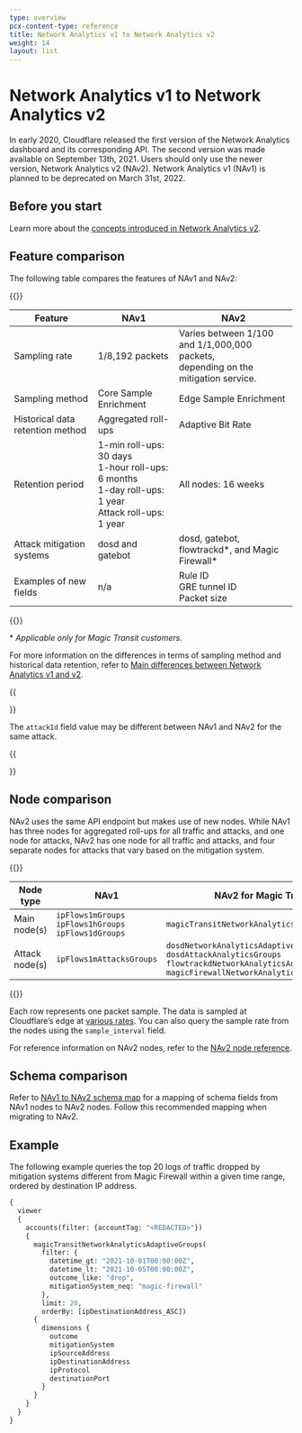 ```yaml
---
type: overview
pcx-content-type: reference
title: Network Analytics v1 to Network Analytics v2
weight: 14
layout: list
---
```


# Network Analytics v1 to Network Analytics v2

In early 2020, Cloudflare released the first version of the Network Analytics dashboard and its corresponding API. The second version was made available on September 13th, 2021. Users should only use the newer version, Network Analytics v2 (NAv2). Network Analytics v1 (NAv1) is planned to be deprecated on March 31st, 2022.

## Before you start

Learn more about the [concepts introduced in Network Analytics v2](/analytics/network-analytics/understand/concepts/).

## Feature comparison

The following table compares the features of NAv1 and NAv2:

{{<table-wrap>}}

| Feature | NAv1 | NAv2 |
|---------|------|------|
| Sampling rate | 1/8,192 packets | Varies between 1/100 and 1/1,000,000 packets,<br/> depending on the mitigation service. |
| Sampling method | Core Sample Enrichment | Edge Sample Enrichment |
| Historical data retention method | Aggregated roll-ups | Adaptive Bit Rate |
| Retention period | 1-min roll-ups: 30 days<br/>1-hour roll-ups: 6 months<br/>1-day roll-ups: 1 year<br/>Attack roll-ups: 1 year | All nodes: 16 weeks |
| Attack mitigation systems | dosd and gatebot | dosd, gatebot, flowtrackd\*, and Magic Firewall\* |
| Examples of new fields | n/a | Rule ID<br/>GRE tunnel ID<br/>Packet size |

{{</table-wrap>}}

\* _Applicable only for Magic Transit customers._

For more information on the differences in terms of sampling method and historical data retention, refer to [Main differences between Network Analytics v1 and v2](/analytics/graphql-api/migration-guides/network-analytics-v2/differences/).

{{<Aside type="note" header="Note">}}

The `attackId` field value may be different between NAv1 and NAv2 for the same attack.

{{</Aside>}}

## Node comparison

NAv2 uses the same API endpoint but makes use of new nodes. While NAv1 has three nodes for aggregated roll-ups for all traffic and attacks, and one node for attacks, NAv2 has one node for all traffic and attacks, and four separate nodes for attacks that vary based on the mitigation system.

{{<table-wrap>}}

| Node type      | NAv1 | NAv2 for Magic Transit | NAv2 for Spectrum |
|----------------|------|------------------------|-------------------|
| Main node(s)   | `ipFlows1mGroups`<br/>`ipFlows1hGroups`<br/>`ipFlows1dGroups` | `magicTransitNetworkAnalyticsAdaptiveGroups` | `spectrumNetworkAnalyticsAdaptiveGroups` |
| Attack node(s) | `ipFlows1mAttacksGroups` | `dosdNetworkAnalyticsAdaptiveGroups`<br/> `dosdAttackAnalyticsGroups`<br/> `flowtrackdNetworkAnalyticsAdaptiveGroups`<br/> `magicFirewallNetworkAnalyticsAdaptiveGroups` | `dosdNetworkAnalyticsAdaptiveGroups`<br/> `dosdAttackAnalyticsGroups` |

{{</table-wrap>}}

Each row represents one packet sample. The data is sampled at Cloudflare’s edge at [various rates](/analytics/graphql-api/migration-guides/network-analytics-v2/node-reference/). You can also query the sample rate from the nodes using the `sample_interval` field.

For reference information on NAv2 nodes, refer to the [NAv2 node reference](/analytics/graphql-api/migration-guides/network-analytics-v2/node-reference/).

## Schema comparison

Refer to [NAv1 to NAv2 schema map](/analytics/graphql-api/migration-guides/network-analytics-v2/schema-map/) for a mapping of schema fields from NAv1 nodes to NAv2 nodes. Follow this recommended mapping when migrating to NAv2.

## Example

The following example queries the top 20 logs of traffic dropped by mitigation systems different from Magic Firewall within a given time range, ordered by destination IP address.

```graphql
{
  viewer
  {
    accounts(filter: {accountTag: "<REDACTED>"})
    {
      magicTransitNetworkAnalyticsAdaptiveGroups(
        filter: {
          datetime_gt: "2021-10-01T00:00:00Z",
          datetime_lt: "2021-10-05T00:00:00Z",
          outcome_like: "drop",
          mitigationSystem_neq: "magic-firewall"
        },
        limit: 20,
        orderBy: [ipDestinationAddress_ASC])
      {
        dimensions {
          outcome
          mitigationSystem
          ipSourceAddress
          ipDestinationAddress
          ipProtocol
          destinationPort
        }
      }
    }
  }
}
```
